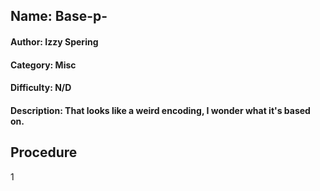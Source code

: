 ## Name: Base-p-
#### Author: Izzy Spering
#### Category: Misc
#### Difficulty: N/D
#### Description: That looks like a weird encoding, I wonder what it's based on.

## Procedure
1
